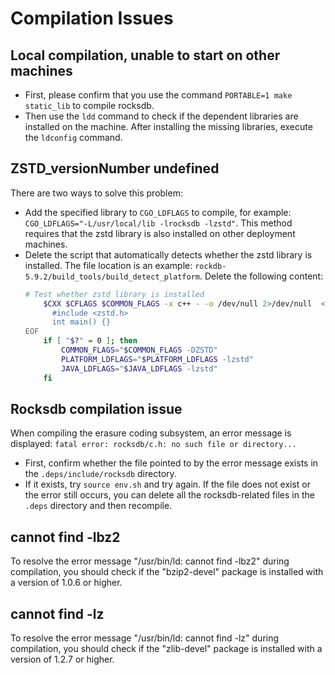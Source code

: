 # Compilation Issues

## Local compilation, unable to start on other machines

- First, please confirm that you use the command `PORTABLE=1 make static_lib` to compile rocksdb.
- Then use the `ldd` command to check if the dependent libraries are installed on the machine. After installing the missing libraries, execute the `ldconfig` command.

## ZSTD_versionNumber undefined

There are two ways to solve this problem:
- Add the specified library to `CGO_LDFLAGS` to compile, for example: `CGO_LDFLAGS="-L/usr/local/lib -lrocksdb -lzstd"`. This method requires that the zstd library is also installed on other deployment machines.
- Delete the script that automatically detects whether the zstd library is installed. The file location is an example: `rockdb-5.9.2/build_tools/build_detect_platform`. Delete the following content:
  ```bash
  # Test whether zstd library is installed
      $CXX $CFLAGS $COMMON_FLAGS -x c++ - -o /dev/null 2>/dev/null  <<EOF
        #include <zstd.h>
        int main() {}
  EOF
      if [ "$?" = 0 ]; then
          COMMON_FLAGS="$COMMON_FLAGS -DZSTD"
          PLATFORM_LDFLAGS="$PLATFORM_LDFLAGS -lzstd"
          JAVA_LDFLAGS="$JAVA_LDFLAGS -lzstd"
      fi
  ```


## Rocksdb compilation issue

When compiling the erasure coding subsystem, an error message is displayed: `fatal error: rocksdb/c.h: no such file or directory...`
- First, confirm whether the file pointed to by the error message exists in the `.deps/include/rocksdb` directory.
- If it exists, try `source env.sh` and try again. If the file does not exist or the error still occurs, you can delete all the rocksdb-related files in the `.deps` directory and then recompile.

## cannot find -lbz2

To resolve the error message "/usr/bin/ld: cannot find -lbz2" during compilation, you should check if the "bzip2-devel" package is installed with a version of 1.0.6 or higher.

## cannot find -lz

To resolve the error message "/usr/bin/ld: cannot find -lz" during compilation, you should check if the "zlib-devel" package is installed with a version of 1.2.7 or higher.